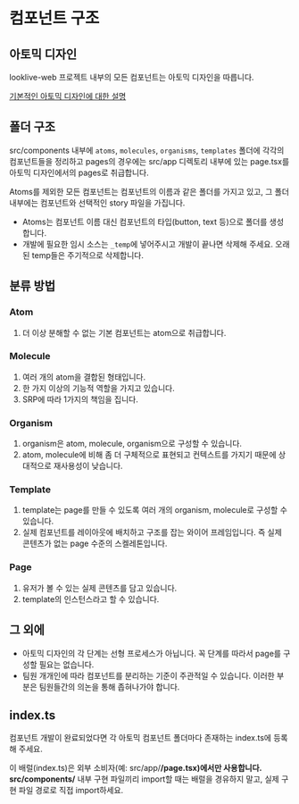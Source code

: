 # 컴포넌트 구조

## 아토믹 디자인

looklive-web 프로젝트 내부의 모든 컴포넌트는 아토믹 디자인을 따릅니다.

[기본적인 아토믹 디자인에 대한 설명](https://tech.kakaoent.com/front-end/2022/220505-how-page-part-use-atomic-design-system/)

## 폴더 구조

src/components 내부에 `atoms`, `molecules`, `organisms`, `templates` 폴더에 각각의 컴포넌트들을 정리하고
pages의 경우에는 src/app 디렉토리 내부에 있는 page.tsx를 아토믹 디자인에서의 pages로 취급합니다.

Atoms를 제외한 모든 컴포넌트는 컴포넌트의 이름과 같은 폴더를 가지고 있고, 그 폴더 내부에는 컴포넌트와 선택적인 story 파일을 가집니다.
* Atoms는 컴포넌트 이름 대신 컴포넌트의 타입(button, text 등)으로 폴더를 생성합니다.
* 개발에 필요한 임시 소스는 `_temp`에 넣어주시고 개발이 끝나면 삭제해 주세요. 오래된 temp들은 주기적으로 삭제합니다.

## 분류 방법

### Atom

1. 더 이상 분해할 수 없는 기본 컴포넌트는 atom으로 취급합니다.

### Molecule

1. 여러 개의 atom을 결합된 형태입니다.
2. 한 가지 이상의 기능적 역할을 가지고 있습니다.
3. SRP에 따라 1가지의 책임을 집니다.

### Organism

1. organism은 atom, molecule, organism으로 구성할 수 있습니다.
2. atom, molecule에 비해 좀 더 구체적으로 표현되고 컨텍스트를 가지기 때문에 상대적으로 재사용성이 낮습니다.

### Template

1. template는 page를 만들 수 있도록 여러 개의 organism, molecule로 구성할 수 있습니다.
2. 실제 컴포넌트를 레이아웃에 배치하고 구조를 잡는 와이어 프레임입니다. 즉 실제 콘텐츠가 없는 page 수준의 스켈레톤입니다.

### Page

1. 유저가 볼 수 있는 실제 콘텐츠를 담고 있습니다.
2. template의 인스턴스라고 할 수 있습니다.

## 그 외에

- 아토믹 디자인의 각 단계는 선형 프로세스가 아닙니다. 꼭 단계를 따라서 page를 구성할 필요는 없습니다.
- 팀원 개개인에 따라 컴포넌트를 분리하는 기준이 주관적일 수 있습니다. 이러한 부분은 팀원들간의 의논을 통해 좁혀나가야 합니다.

## index.ts
컴포넌트 개발이 완료되었다면 각 아토믹 컴포넌트 폴더마다 존재하는 index.ts에 등록해 주세요.

이 배럴(index.ts)은 외부 소비자(예: src/app/**/page.tsx)에서만 사용합니다.
src/components/** 내부 구현 파일끼리 import할 때는 배럴을 경유하지 말고, 실제 구현 파일 경로로 직접 import하세요.
